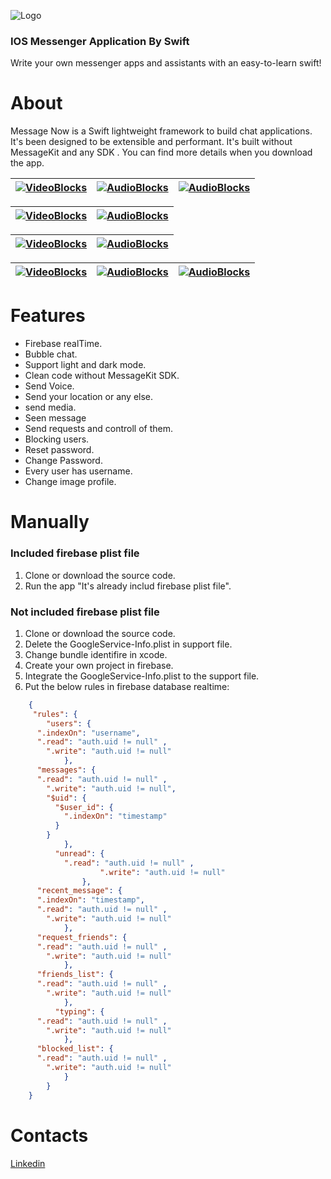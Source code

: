 ![Logo](https://github.com/hazemtarik/Message_Now/blob/master/Docs/Logo.png)
### IOS Messenger Application By Swift

Write your own messenger apps and assistants with an easy-to-learn swift!

# About

Message Now is a Swift lightweight framework to build chat applications. It's been designed to be extensible and performant. It's built without MessageKit and any SDK . You can find more details when you download the app.

| [![VideoBlocks](https://github.com/hazemtarik/Message_Now/blob/master/Docs/Login.png)]()  | [![AudioBlocks](https://github.com/hazemtarik/Message_Now/blob/master/Docs/Sign%20Up.png)]() | [![AudioBlocks](https://github.com/hazemtarik/Message_Now/blob/master/Docs/Edit.png)]() |
|:---:|:---:|:---:|

| [![VideoBlocks](https://github.com/hazemtarik/Message_Now/blob/master/Docs/Chats.png)]()  | [![AudioBlocks](https://github.com/hazemtarik/Message_Now/blob/master/Docs/Add%20Friend.png)]() |
|:---:|:---:|

| [![VideoBlocks](https://github.com/hazemtarik/Message_Now/blob/master/Docs/Dark.png)]()  | [![AudioBlocks](https://github.com/hazemtarik/Message_Now/blob/master/Docs/Light.png)]() |
|:---:|:---:|

| [![VideoBlocks](https://github.com/hazemtarik/Message_Now/blob/master/Docs/Requests.png)]()  | [![AudioBlocks](https://github.com/hazemtarik/Message_Now/blob/master/Docs/Sent.png)]() | [![AudioBlocks](https://github.com/hazemtarik/Message_Now/blob/master/Docs/About.png)]() |
|:---:|:---:|:---:|

# Features 

* Firebase realTime.
* Bubble chat.
* Support light and dark mode.
* Clean code without MessageKit SDK.
* Send Voice.
* Send your location or any else.
* send media.
* Seen message
* Send requests and controll of them.
* Blocking users.
* Reset password.
* Change Password.
* Every user has username.
* Change image profile.

# Manually

### Included firebase plist file
1. Clone or download the source code.
2. Run the app "It's already includ firebase plist file".

### Not included firebase plist file
1. Clone or download the source code.
2. Delete the GoogleService-Info.plist in support file.
3. Change bundle identifire in xcode.
4. Create your own project in firebase.
5. Integrate the GoogleService-Info.plist to the support file.
6. Put the below rules in firebase database realtime:
```json
    { 
     "rules": {
        "users": {
      ".indexOn": "username",
      ".read": "auth.uid != null" ,
    	".write": "auth.uid != null"
  			},
      "messages": {
      ".read": "auth.uid != null" ,
    	".write": "auth.uid != null",
        "$uid": {
          "$user_id": {
            ".indexOn": "timestamp"
          }
        }
  			},
          "unread": {
            ".read": "auth.uid != null" ,
    				".write": "auth.uid != null"
				},
      "recent_message": {
      ".indexOn": "timestamp",
      ".read": "auth.uid != null" ,
    	".write": "auth.uid != null"
  			},
      "request_friends": {
      ".read": "auth.uid != null" ,
    	".write": "auth.uid != null"
  			},
      "friends_list": {
      ".read": "auth.uid != null" ,
    	".write": "auth.uid != null"
  			},
          "typing": {
      ".read": "auth.uid != null" ,
    	".write": "auth.uid != null"
  			},
      "blocked_list": {
      ".read": "auth.uid != null" ,
    	".write": "auth.uid != null"
  			}
  	    }
    }
```
    

# Contacts

[Linkedin](https://www.linkedin.com/in/hazemtarik/)
